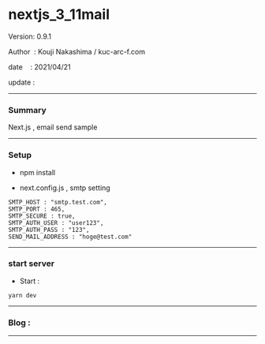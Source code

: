 ﻿# nextjs_3_11mail

 Version: 0.9.1

 Author  : Kouji Nakashima / kuc-arc-f.com

 date    : 2021/04/21

 update  : 

***
### Summary

Next.js , email send  sample

***
### Setup

* npm install

* next.config.js , smtp setting
```
SMTP_HOST : "smtp.test.com",
SMTP_PORT : 465,
SMTP_SECURE : true,
SMTP_AUTH_USER : "user123",
SMTP_AUTH_PASS : "123",
SEND_MAIL_ADDRESS : "hoge@test.com"
```
***
### start server
* Start :

```
yarn dev
```

***
### Blog :

***

